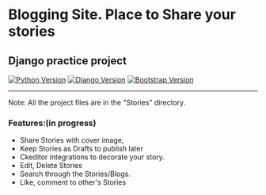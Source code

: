 # Blogging Site. Place to Share your stories
## Django practice project


[![Python Version](https://img.shields.io/badge/python-3.8-brightgreen.svg)](https://python.org)
[![Django Version](https://img.shields.io/badge/django-3.1-brightgreen.svg)](https://djangoproject.com)
[![Bootstrap Version](https://img.shields.io/badge/bootstrap-4.4-blue)](https://getbootstrap.com/)

---
Note:
    All the project files are in the "Stories" directory.
### Features:(in progress)
  * Share Stories with cover image, 
  * Keep Stories as Drafts to publish later
  * Ckeditor integrations to decorate your story.
  * Edit, Delete Stories
  * Search through the Stories/Blogs.
  * Like, comment to other's Stories
